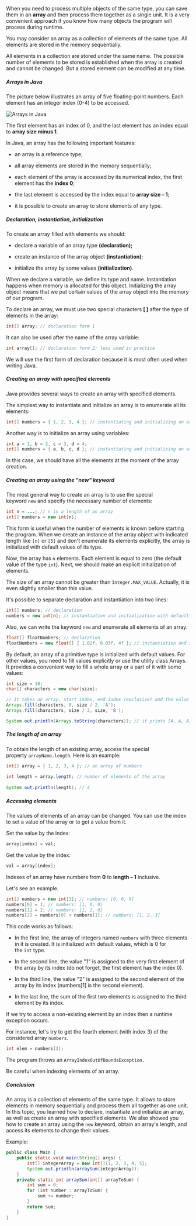 When you need to process multiple objects of the same type, you can save them in an **array** and then process them together as a single unit. It is a very convenient approach if you know how many objects the program will process during runtime.

You may consider an array as a collection of elements of the same type. All elements are stored in the memory sequentially.

All elements in a collection are stored under the same name. The possible number of elements to be stored is established when the array is created and cannot be changed. But a stored element can be modified at any time.

##### Arrays in Java

The picture below illustrates an array of five floating-point numbers. Each element has an integer index (0-4) to be accessed.

![Arrays in Java](https://ucarecdn.com/9e6fb36e-293b-4fce-99e5-430e520d0783/)

The first element has an index of 0, and the last element has an index equal to **array size minus 1**.

In Java, an array has the following important features:

- an array is a reference type;
    
- all array elements are stored in the memory sequentially;
    
- each element of the array is accessed by its numerical index, the first element has the **index 0**;
    
- the last element is accessed by the index equal to **array size – 1**;
    
- it is possible to create an array to store elements of any type.
    

##### Declaration, instantiation, initialization

To create an array filled with elements we should:

- declare a variable of an array type **(declaration);**
    
- create an instance of the array object **(instantiation)**;
    
- initialize the array by some values **(initialization)**.
    

When we declare a variable, we define its type and name. Instantiation happens when memory is allocated for this object. Initializing the array object means that we put certain values of the array object into the memory of our program.

To declare an array, we must use two special characters **[ ]** after the type of elements in the array:

```java
int[] array; // declaration form 1
```

It can also be used after the name of the array variable:

```java
int array[]; // declaration form 2: less used in practice
```

We will use the first form of declaration because it is most often used when writing Java.

##### Creating an array with specified elements

Java provides several ways to create an array with specified elements.

The simplest way to instantiate and initialize an array is to enumerate all its elements:

```java
int[] numbers = { 1, 2, 3, 4 }; // instantiating and initializing an array of 1, 2, 3, 4
```

Another way is to initialize an array using variables:

```java
int a = 1, b = 2, c = 3, d = 4;
int[] numbers = { a, b, c, d }; // instantiating and initializing an array of 1, 2, 3, 4
```

In this case, we should have all the elements at the moment of the array creation.

##### Creating an array using the "new" keyword

The most general way to create an array is to use the special keyword `new` and specify the necessary number of elements:

```java
int n = ...; // n is a length of an array
int[] numbers = new int[n];
```

This form is useful when the number of elements is known before starting the program. When we create an instance of the array object with indicated length like `[n]` or `[5]` and don't enumerate its elements explicitly, the array is initialized with default values of its type.

Now, the array has `n` elements. Each element is equal to zero (the default value of the type `int`). Next, we should make an explicit initialization of elements.

The size of an array cannot be greater than `Integer.MAX_VALUE`. Actually, it is even slightly smaller than this value.

It's possible to separate declaration and instantiation into two lines:

```java
int[] numbers; // declaration
numbers = new int[n]; // instantiation and initialization with default values
```

Also, we can write the keyword `new` and enumerate all elements of an array:

```java
float[] floatNumbers; // declaration 
floatNumbers = new float[] { 1.02f, 0.03f, 4f }; // instantiation and initialization
```

By default, an array of a primitive type is initialized with default values. For other values, you need to fill values explicitly or use the utility class Arrays. It provides a convenient way to fill a whole array or a part of it with some values:

```java
int size = 10;
char[] characters = new char[size];

// It takes an array, start index, end index (exclusive) and the value for filling the array
Arrays.fill(characters, 0, size / 2, 'A'); 
Arrays.fill(characters, size / 2, size, 'B');

System.out.println(Arrays.toString(characters)); // it prints [A, A, A, A, A, B, B, B, B, B]
```

##### The length of an array

To obtain the length of an existing array, access the special property `arrayName.length`. Here is an example:

```java
int[] array = { 1, 2, 3, 4 }; // an array of numbers
        
int length = array.length; // number of elements of the array
        
System.out.println(length); // 4
```

##### Accessing elements

The values of elements of an array can be changed. You can use the index to set a value of the array or to get a value from it.

Set the value by the index:

```java
array[index] = val;
```

Get the value by the index:

```java
val = array[index];
```

Indexes of an array have numbers from **0** to **length – 1** inclusive.

Let's see an example.

```java
int[] numbers = new int[3]; // numbers: [0, 0, 0]
numbers[0] = 1; // numbers: [1, 0, 0]
numbers[1] = 2; // numbers: [1, 2, 0]
numbers[2] = numbers[0] + numbers[1]; // numbers: [1, 2, 3]
```

This code works as follows:

- In the first line, the array of integers named `numbers` with three elements in it is created. It is initialized with default values, which is 0 for the `int` type.
    
- In the second line, the value "1" is assigned to the very first element of the array by its index (do not forget, the first element has the index 0).
    
- In the third line, the value "2" is assigned to the second element of the array by its index (numbers[1] is the second element).
    
- In the last line, the sum of the first two elements is assigned to the third element by its index.
    

If we try to access a non-existing element by an index then a runtime exception occurs.

For instance, let's try to get the fourth element (with index 3) of the considered array `numbers`.

```java
int elem = numbers[3];
```

The program throws an `ArrayIndexOutOfBoundsException.`

Be careful when indexing elements of an array.

##### Conclusion

An array is a collection of elements of the same type. It allows to store elements in memory sequentially and process them all together as one unit. In this topic, you learned how to declare, instantiate and initialize an array, as well as create an array with specified elements. We also showed you how to create an array using the `new` keyword, obtain an array's length, and access its elements to change their values.

Example:
```java
public class Main {
    public static void main(String[] args) {
        int[] integerArray = new int[]{1, 2, 3, 4, 5};
        System.out.println(arraySum(integerArray));
    }
    private static int arraySum(int[] arrayToSum) {
        int sum = 0;
        for (int number : arrayToSum) {
            sum += number;
        }
        return sum;
    }
}
```

